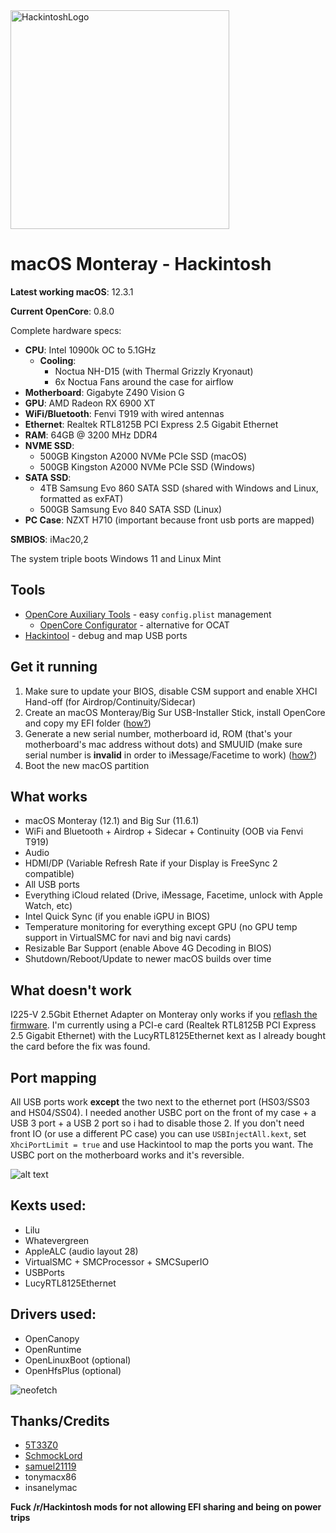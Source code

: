 <img src="https://i.imgur.com/foW4AcU.jpg" height="350" title="HackintoshLogo">

# macOS Monteray - Hackintosh

**Latest working macOS**: 12.3.1

**Current OpenCore**: 0.8.0

Complete hardware specs:
- **CPU**: Intel 10900k OC to 5.1GHz
	- **Cooling**: 
		- Noctua NH-D15 (with Thermal Grizzly Kryonaut) 
		- 6x Noctua Fans around the case for airflow
- **Motherboard**: Gigabyte Z490 Vision G
- **GPU**: AMD Radeon RX 6900 XT
- **WiFi/Bluetooth**: Fenvi T919 with wired antennas
- **Ethernet**: Realtek RTL8125B PCI Express 2.5 Gigabit Ethernet
- **RAM**: 64GB @ 3200 MHz DDR4
- **NVME SSD**: 
	- 500GB Kingston A2000 NVMe PCIe SSD (macOS)
	- 500GB Kingston A2000 NVMe PCIe SSD (Windows)
- **SATA SSD**: 
	- 4TB Samsung Evo 860 SATA SSD (shared with Windows and Linux, formatted as exFAT)
	- 500GB Samsung Evo 840 SATA SSD (Linux)
- **PC Case**: NZXT H710 (important because front usb ports are mapped)

**SMBIOS**: iMac20,2

The system triple boots Windows 11 and Linux Mint

## Tools
- [OpenCore Auxiliary Tools](https://github.com/ic005k/QtOpenCoreConfig) - easy `config.plist` management
	- [OpenCore Configurator](https://mackie100projects.altervista.org/download-opencore-configurator/) - alternative for OCAT
- [Hackintool](https://github.com/headkaze/Hackintool/releases) - debug and map USB ports

## Get it running
1. Make sure to update your BIOS, disable CSM support and enable XHCI Hand-off (for Airdrop/Continuity/Sidecar)
2. Create an macOS Monteray/Big Sur USB-Installer Stick, install OpenCore and copy my EFI folder ([how?](https://github.com/SchmockLord/Hackintosh-Intel-i9-10900k-Gigabyte-Z490-Vision-D#installation-notes))
3. Generate a new serial number, motherboard id, ROM (that's your motherboard's mac address without dots) and SMUUID (make sure serial number is **invalid** in order to iMessage/Facetime to work) ([how?](https://dortania.github.io/OpenCore-Install-Guide/config.plist/comet-lake.html#platforminfo))
4. Boot the new macOS partition

## What works
- macOS Monteray (12.1) and Big Sur (11.6.1)
- WiFi and Bluetooth + Airdrop + Sidecar + Continuity (OOB via Fenvi T919)
- Audio
- HDMI/DP (Variable Refresh Rate if your Display is FreeSync 2 compatible)
- All USB ports
- Everything iCloud related (Drive, iMessage, Facetime, unlock with Apple Watch, etc)
- Intel Quick Sync (if you enable iGPU in BIOS)
- Temperature monitoring for everything except GPU (no GPU temp support in VirtualSMC for navi and big navi cards)
- Resizable Bar Support (enable Above 4G Decoding in BIOS)
- Shutdown/Reboot/Update to newer macOS builds over time

## What doesn't work
I225-V 2.5Gbit Ethernet Adapter on Monteray only works if you [reflash the firmware](https://github.com/5T33Z0/Gigabyte-Z490-Vision-G-Hackintosh-OpenCore/blob/main/I225-V_FIX.md).
I'm currently using a PCI-e card (Realtek RTL8125B PCI Express 2.5 Gigabit Ethernet) with the LucyRTL8125Ethernet kext as I already bought the card before the fix was found.

## Port mapping
All USB ports work **except** the two next to the ethernet port (HS03/SS03 and HS04/SS04). I needed another USBC port on the front of my case + a USB 3 port + a USB 2 port so i had to disable those 2. If you don't need front IO (or use a different PC case) you can use `USBInjectAll.kext`, set `XhciPortLimit = true` and use Hackintool to map the ports you want.
The USBC port on the motherboard works and it's reversible.

![alt text](https://i.imgur.com/MlT8SOk.png "usb mapping")

## Kexts used:
- Lilu
- Whatevergreen
- AppleALC (audio layout 28)
- VirtualSMC + SMCProcessor + SMCSuperIO
- USBPorts
- LucyRTL8125Ethernet

## Drivers used:
- OpenCanopy
- OpenRuntime
- OpenLinuxBoot (optional)
- OpenHfsPlus (optional)

![neofetch](https://i.imgur.com/jBZFQJN.jpg)

## Thanks/Credits
- [5T33Z0](https://github.com/5T33Z0/Gigabyte-Z490-Vision-G-Hackintosh-OpenCore)
- [SchmockLord](https://github.com/SchmockLord/Hackintosh-Intel-i9-10900k-Gigabyte-Z490-Vision-D)
- [samuel21119](https://github.com/samuel21119/Intel-i9-10900-Gigabyte-Z490-Vision-G-Hackintosh)
- tonymacx86
- insanelymac


**Fuck /r/Hackintosh mods for not allowing EFI sharing and being on power trips**
